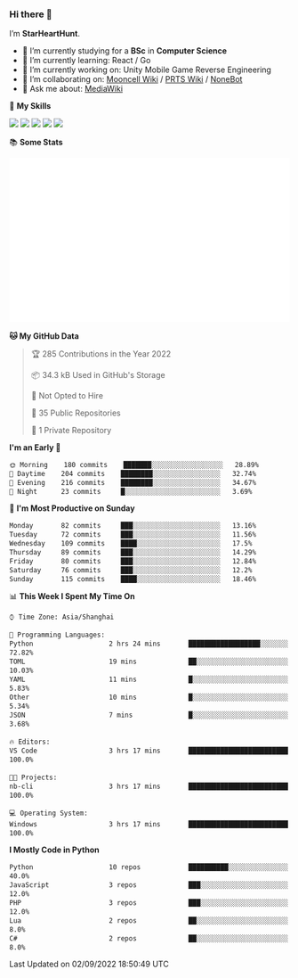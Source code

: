 ### Hi there 👋

I’m **StarHeartHunt**.

- 🏫 I’m currently studying for a **BSc** in **Computer Science**
- 🌱 I’m currently learning: React / Go
- 🔭 I’m currently working on: Unity Mobile Game Reverse Engineering
- 👯 I’m collaborating on: [Mooncell Wiki](https://fgo.wiki/) / [PRTS Wiki](http://prts.wiki/) / [NoneBot](https://github.com/nonebot)
- 💬 Ask me about: [MediaWiki](https://www.mediawiki.org)

🌟 **My Skills**

![](https://img.shields.io/badge/-Python-3e74a2?style=flat-square&logo=Python&logoColor=fff)
![](https://img.shields.io/badge/-Vue-4fc08d?style=flat-square&logo=vue.js&logoColor=fff)
![](https://img.shields.io/badge/-Node.js-339933?style=flat-square&logo=node.js&logoColor=fff)
![](https://img.shields.io/badge/-Linux-000000?style=flat-square&logo=Linux&logoColor=fff)
![](https://img.shields.io/badge/-Dotnet-512bd4?style=flat-square&logo=.net&logoColor=fff)

📚 **Some Stats**

![](https://github.com/StarHeartHunt/github-stats/blob/master/generated/overview.svg)

<!--START_SECTION:waka-->
**🐱 My GitHub Data** 

> 🏆 285 Contributions in the Year 2022
 > 
> 📦 34.3 kB Used in GitHub's Storage 
 > 
> 🚫 Not Opted to Hire
 > 
> 📜 35 Public Repositories 
 > 
> 🔑 1 Private Repository 
 > 
**I'm an Early 🐤** 

```text
🌞 Morning    180 commits    ███████░░░░░░░░░░░░░░░░░░   28.89% 
🌆 Daytime    204 commits    ████████░░░░░░░░░░░░░░░░░   32.74% 
🌃 Evening    216 commits    ████████░░░░░░░░░░░░░░░░░   34.67% 
🌙 Night      23 commits     █░░░░░░░░░░░░░░░░░░░░░░░░   3.69%

```
📅 **I'm Most Productive on Sunday** 

```text
Monday       82 commits     ███░░░░░░░░░░░░░░░░░░░░░░   13.16% 
Tuesday      72 commits     ███░░░░░░░░░░░░░░░░░░░░░░   11.56% 
Wednesday    109 commits    ████░░░░░░░░░░░░░░░░░░░░░   17.5% 
Thursday     89 commits     ███░░░░░░░░░░░░░░░░░░░░░░   14.29% 
Friday       80 commits     ███░░░░░░░░░░░░░░░░░░░░░░   12.84% 
Saturday     76 commits     ███░░░░░░░░░░░░░░░░░░░░░░   12.2% 
Sunday       115 commits    ████░░░░░░░░░░░░░░░░░░░░░   18.46%

```


📊 **This Week I Spent My Time On** 

```text
⌚︎ Time Zone: Asia/Shanghai

💬 Programming Languages: 
Python                   2 hrs 24 mins       ██████████████████░░░░░░░   72.82% 
TOML                     19 mins             ██░░░░░░░░░░░░░░░░░░░░░░░   10.03% 
YAML                     11 mins             █░░░░░░░░░░░░░░░░░░░░░░░░   5.83% 
Other                    10 mins             █░░░░░░░░░░░░░░░░░░░░░░░░   5.34% 
JSON                     7 mins              █░░░░░░░░░░░░░░░░░░░░░░░░   3.68%

🔥 Editors: 
VS Code                  3 hrs 17 mins       █████████████████████████   100.0%

🐱‍💻 Projects: 
nb-cli                   3 hrs 17 mins       █████████████████████████   100.0%

💻 Operating System: 
Windows                  3 hrs 17 mins       █████████████████████████   100.0%

```

**I Mostly Code in Python** 

```text
Python                   10 repos            ██████████░░░░░░░░░░░░░░░   40.0% 
JavaScript               3 repos             ███░░░░░░░░░░░░░░░░░░░░░░   12.0% 
PHP                      3 repos             ███░░░░░░░░░░░░░░░░░░░░░░   12.0% 
Lua                      2 repos             ██░░░░░░░░░░░░░░░░░░░░░░░   8.0% 
C#                       2 repos             ██░░░░░░░░░░░░░░░░░░░░░░░   8.0%

```



 Last Updated on 02/09/2022 18:50:49 UTC
<!--END_SECTION:waka-->
